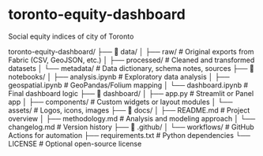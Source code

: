 # toronto-equity-dashboard
Social equity indices of city of Toronto

toronto-equity-dashboard/
├── 📁 data/
│   ├── raw/                  # Original exports from Fabric (CSV, GeoJSON, etc.)
│   ├── processed/            # Cleaned and transformed datasets
│   └── metadata/             # Data dictionary, schema notes, sources
├── 📁 notebooks/
│   ├── analysis.ipynb        # Exploratory data analysis
│   ├── geospatial.ipynb      # GeoPandas/Folium mapping
│   └── dashboard.ipynb       # Final dashboard logic
├── 📁 dashboard/
│   ├── app.py                # Streamlit or Panel app
│   ├── components/           # Custom widgets or layout modules
│   └── assets/               # Logos, icons, images
├── 📁 docs/
│   ├── README.md             # Project overview
│   ├── methodology.md        # Analysis and modeling approach
│   └── changelog.md          # Version history
├── 📁 .github/
│   └── workflows/            # GitHub Actions for automation
├── requirements.txt          # Python dependencies
└── LICENSE                   # Optional open-source license

